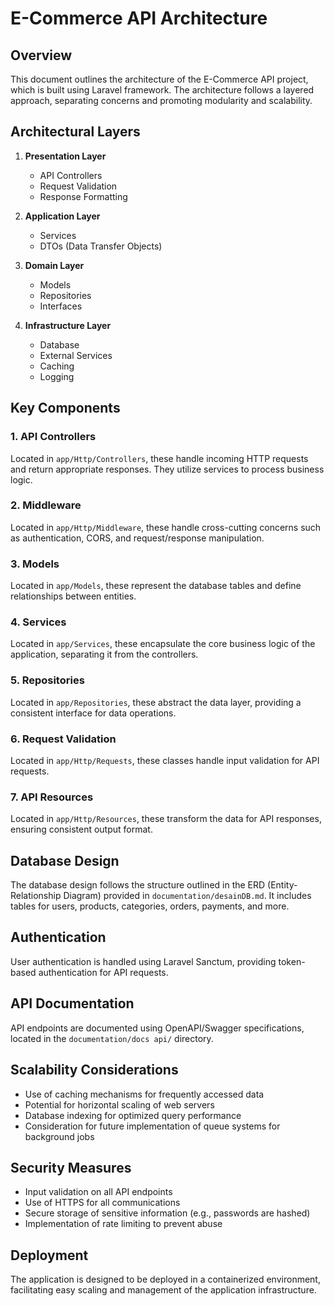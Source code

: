 # E-Commerce API Architecture

## Overview

This document outlines the architecture of the E-Commerce API project, which is built using Laravel framework. The architecture follows a layered approach, separating concerns and promoting modularity and scalability.

## Architectural Layers

1. **Presentation Layer**

   - API Controllers
   - Request Validation
   - Response Formatting

2. **Application Layer**

   - Services
   - DTOs (Data Transfer Objects)

3. **Domain Layer**

   - Models
   - Repositories
   - Interfaces

4. **Infrastructure Layer**
   - Database
   - External Services
   - Caching
   - Logging

## Key Components

### 1. API Controllers

Located in `app/Http/Controllers`, these handle incoming HTTP requests and return appropriate responses. They utilize services to process business logic.

### 2. Middleware

Located in `app/Http/Middleware`, these handle cross-cutting concerns such as authentication, CORS, and request/response manipulation.

### 3. Models

Located in `app/Models`, these represent the database tables and define relationships between entities.

### 4. Services

Located in `app/Services`, these encapsulate the core business logic of the application, separating it from the controllers.

### 5. Repositories

Located in `app/Repositories`, these abstract the data layer, providing a consistent interface for data operations.

### 6. Request Validation

Located in `app/Http/Requests`, these classes handle input validation for API requests.

### 7. API Resources

Located in `app/Http/Resources`, these transform the data for API responses, ensuring consistent output format.

## Database Design

The database design follows the structure outlined in the ERD (Entity-Relationship Diagram) provided in `documentation/desainDB.md`. It includes tables for users, products, categories, orders, payments, and more.

## Authentication

User authentication is handled using Laravel Sanctum, providing token-based authentication for API requests.

## API Documentation

API endpoints are documented using OpenAPI/Swagger specifications, located in the `documentation/docs api/` directory.

## Scalability Considerations

- Use of caching mechanisms for frequently accessed data
- Potential for horizontal scaling of web servers
- Database indexing for optimized query performance
- Consideration for future implementation of queue systems for background jobs

## Security Measures

- Input validation on all API endpoints
- Use of HTTPS for all communications
- Secure storage of sensitive information (e.g., passwords are hashed)
- Implementation of rate limiting to prevent abuse

## Deployment

The application is designed to be deployed in a containerized environment, facilitating easy scaling and management of the application infrastructure.

